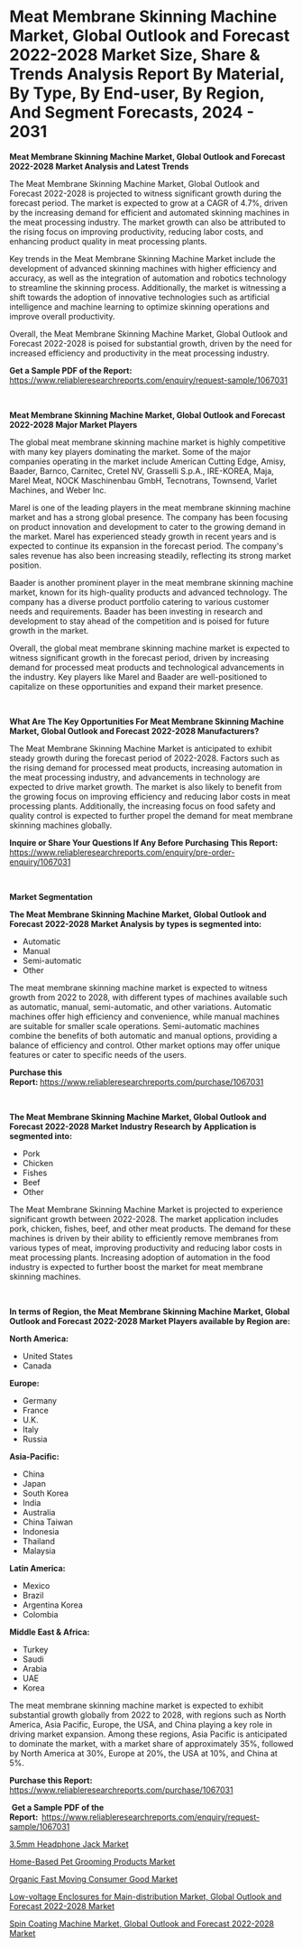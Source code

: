 <p><h1>Meat Membrane Skinning Machine Market, Global Outlook and Forecast 2022-2028 Market Size, Share & Trends Analysis Report By Material, By Type, By End-user, By Region, And Segment Forecasts, 2024 - 2031</h1></p><p><strong>Meat Membrane Skinning Machine Market, Global Outlook and Forecast 2022-2028 Market Analysis and Latest Trends</strong></p>
<p><p>The Meat Membrane Skinning Machine Market, Global Outlook and Forecast 2022-2028 is projected to witness significant growth during the forecast period. The market is expected to grow at a CAGR of 4.7%, driven by the increasing demand for efficient and automated skinning machines in the meat processing industry. The market growth can also be attributed to the rising focus on improving productivity, reducing labor costs, and enhancing product quality in meat processing plants.</p><p>Key trends in the Meat Membrane Skinning Machine Market include the development of advanced skinning machines with higher efficiency and accuracy, as well as the integration of automation and robotics technology to streamline the skinning process. Additionally, the market is witnessing a shift towards the adoption of innovative technologies such as artificial intelligence and machine learning to optimize skinning operations and improve overall productivity.</p><p>Overall, the Meat Membrane Skinning Machine Market, Global Outlook and Forecast 2022-2028 is poised for substantial growth, driven by the need for increased efficiency and productivity in the meat processing industry.</p></p>
<p><strong>Get a Sample PDF of the Report:&nbsp;</strong> <a href="https://www.reliableresearchreports.com/enquiry/request-sample/1067031">https://www.reliableresearchreports.com/enquiry/request-sample/1067031</a></p>
<p>&nbsp;</p>
<p><strong>Meat Membrane Skinning Machine Market, Global Outlook and Forecast 2022-2028 Major Market Players</strong></p>
<p><p>The global meat membrane skinning machine market is highly competitive with many key players dominating the market. Some of the major companies operating in the market include American Cutting Edge, Amisy, Baader, Barnco, Carnitec, Cretel NV, Grasselli S.p.A., IRE-KOREA, Maja, Marel Meat, NOCK Maschinenbau GmbH, Tecnotrans, Townsend, Varlet Machines, and Weber Inc.</p><p>Marel is one of the leading players in the meat membrane skinning machine market and has a strong global presence. The company has been focusing on product innovation and development to cater to the growing demand in the market. Marel has experienced steady growth in recent years and is expected to continue its expansion in the forecast period. The company's sales revenue has also been increasing steadily, reflecting its strong market position.</p><p>Baader is another prominent player in the meat membrane skinning machine market, known for its high-quality products and advanced technology. The company has a diverse product portfolio catering to various customer needs and requirements. Baader has been investing in research and development to stay ahead of the competition and is poised for future growth in the market.</p><p>Overall, the global meat membrane skinning machine market is expected to witness significant growth in the forecast period, driven by increasing demand for processed meat products and technological advancements in the industry. Key players like Marel and Baader are well-positioned to capitalize on these opportunities and expand their market presence.</p></p>
<p>&nbsp;</p>
<p><strong>What Are The Key Opportunities For Meat Membrane Skinning Machine Market, Global Outlook and Forecast 2022-2028 Manufacturers?</strong></p>
<p><p>The Meat Membrane Skinning Machine Market is anticipated to exhibit steady growth during the forecast period of 2022-2028. Factors such as the rising demand for processed meat products, increasing automation in the meat processing industry, and advancements in technology are expected to drive market growth. The market is also likely to benefit from the growing focus on improving efficiency and reducing labor costs in meat processing plants. Additionally, the increasing focus on food safety and quality control is expected to further propel the demand for meat membrane skinning machines globally.</p></p>
<p><strong>Inquire or Share Your Questions If Any Before Purchasing This Report:</strong> <a href="https://www.reliableresearchreports.com/enquiry/pre-order-enquiry/1067031">https://www.reliableresearchreports.com/enquiry/pre-order-enquiry/1067031</a></p>
<p>&nbsp;</p>
<p><strong>Market Segmentation</strong></p>
<p><strong>The Meat Membrane Skinning Machine Market, Global Outlook and Forecast 2022-2028 Market Analysis by types is segmented into:</strong></p>
<p><ul><li>Automatic</li><li>Manual</li><li>Semi-automatic</li><li>Other</li></ul></p>
<p><p>The meat membrane skinning machine market is expected to witness growth from 2022 to 2028, with different types of machines available such as automatic, manual, semi-automatic, and other variations. Automatic machines offer high efficiency and convenience, while manual machines are suitable for smaller scale operations. Semi-automatic machines combine the benefits of both automatic and manual options, providing a balance of efficiency and control. Other market options may offer unique features or cater to specific needs of the users.</p></p>
<p><strong>Purchase this Report:&nbsp;</strong><a href="https://www.reliableresearchreports.com/purchase/1067031">https://www.reliableresearchreports.com/purchase/1067031</a></p>
<p>&nbsp;</p>
<p><strong>The Meat Membrane Skinning Machine Market, Global Outlook and Forecast 2022-2028 Market Industry Research by Application is segmented into:</strong></p>
<p><ul><li>Pork</li><li>Chicken</li><li>Fishes</li><li>Beef</li><li>Other</li></ul></p>
<p><p>The Meat Membrane Skinning Machine Market is projected to experience significant growth between 2022-2028. The market application includes pork, chicken, fishes, beef, and other meat products. The demand for these machines is driven by their ability to efficiently remove membranes from various types of meat, improving productivity and reducing labor costs in meat processing plants. Increasing adoption of automation in the food industry is expected to further boost the market for meat membrane skinning machines.</p></p>
<p>&nbsp;</p>
<p><strong>In terms of Region, the Meat Membrane Skinning Machine Market, Global Outlook and Forecast 2022-2028 Market Players available by Region are:</strong></p>
<p>
    <p> <strong> North America: </strong>
        <ul>
            <li>United States</li>
            <li>Canada</li>
        </ul>
        </p> 
    <p> <strong> Europe: </strong>
        <ul>
            <li>Germany</li>
            <li>France</li>
            <li>U.K.</li>
            <li>Italy</li>
            <li>Russia</li>
        </ul>
        </p> 
    <p> <strong> Asia-Pacific: </strong>
        <ul>
            <li>China</li>
            <li>Japan</li>
            <li>South Korea</li>
            <li>India</li>
            <li>Australia</li>
            <li>China Taiwan</li>
            <li>Indonesia</li>
            <li>Thailand</li>
            <li>Malaysia</li>
        </ul>
        </p> 
    <p> <strong> Latin America: </strong>
        <ul>
            <li>Mexico</li>
            <li>Brazil</li>
            <li>Argentina Korea</li>
            <li>Colombia</li>
        </ul>
        </p> 
    <p> <strong> Middle East & Africa: </strong>
        <ul>
            <li>Turkey</li>
            <li>Saudi</li>
            <li>Arabia</li>
            <li>UAE</li>
            <li>Korea</li>
        </ul>
    </p>
    </p>
<p><p>The meat membrane skinning machine market is expected to exhibit substantial growth globally from 2022 to 2028, with regions such as North America, Asia Pacific, Europe, the USA, and China playing a key role in driving market expansion. Among these regions, Asia Pacific is anticipated to dominate the market, with a market share of approximately 35%, followed by North America at 30%, Europe at 20%, the USA at 10%, and China at 5%.</p></p>
<p><strong>Purchase this Report: </strong><a href="https://www.reliableresearchreports.com/purchase/1067031">https://www.reliableresearchreports.com/purchase/1067031</a></p>
<p>&nbsp;<strong>Get a Sample PDF of the Report:&nbsp;&nbsp;</strong><a href="https://www.reliableresearchreports.com/enquiry/request-sample/1067031">https://www.reliableresearchreports.com/enquiry/request-sample/1067031</a></p>
<p><strong></strong></p>
<p><p><a href="https://medium.com/@jonathanalvarez976/3-5mm-headphone-jack-market-exploring-market-share-market-trends-and-future-growth-01c9c1145ce7">3.5mm Headphone Jack Market</a></p><p><a href="https://medium.com/@jonathanalvarez976/home-based-pet-grooming-products-market-trends-and-market-analysis-forecasted-for-period-2024-2031-113b8dd54756">Home-Based Pet Grooming Products Market</a></p><p><a href="https://medium.com/@jonathanalvarez976/organic-fast-moving-consumer-good-market-size-cagr-trends-2024-2030-48b837edffa1">Organic Fast Moving Consumer Good Market</a></p><p><a href="https://github.com/Sinjinluong3e0awx2m195k76/Market-Research-Report-List-1/blob/main/low-voltage-enclosures-for-main-distribution-market-global-outlook-and-forecast-2022-2028-market.md">Low-voltage Enclosures for Main-distribution Market, Global Outlook and Forecast 2022-2028 Market</a></p><p><a href="https://github.com/Alonsoolds3wq1d81czn8rbol/Market-Research-Report-List-1/blob/main/spin-coating-machine-market-global-outlook-and-forecast-2022-2028-market.md">Spin Coating Machine Market, Global Outlook and Forecast 2022-2028 Market</a></p></p>